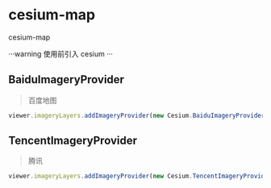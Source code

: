 # cesium-map

cesium-map

···warning
使用前引入 cesium
···

## BaiduImageryProvider

> 百度地图

```js
viewer.imageryLayers.addImageryProvider(new Cesium.BaiduImageryProvider())
```

## TencentImageryProvider

> 腾讯

```js
viewer.imageryLayers.addImageryProvider(new Cesium.TencentImageryProvider())
```
